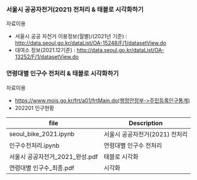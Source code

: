 ### 서울시 공공자전거(2021) 전처리 & 태블로 시각화하기

자료이용
- 서울시 공공 자전거 이용정보(월별)/(2021년 기준) : http://data.seoul.go.kr/dataList/OA-15248/F/1/datasetView.do 
- 대여소 정보(2021.12기준) : http://data.seoul.go.kr/dataList/OA-13252/F/1/datasetView.do

### 연령대별 인구수 전처리 & 태블로 시각화하기

자료이용
- https://www.mois.go.kr/frt/a01/frtMain.do(행정안정부->주민등록인구통계)
- 202201 인구현황

| file | Description |
| ------ | ------ |
| seoul_bike_2021.ipynb | 서울시 공공자전거(2021) 전처리 |
| 인구수전처리.ipynb | 연령대별 인구수 전처리 |
| 서울시 공공자전거_2021_완성.pdf | 태블로 시각화 |
| 연령대별 인구수_최종.pdf | 시각화 |
